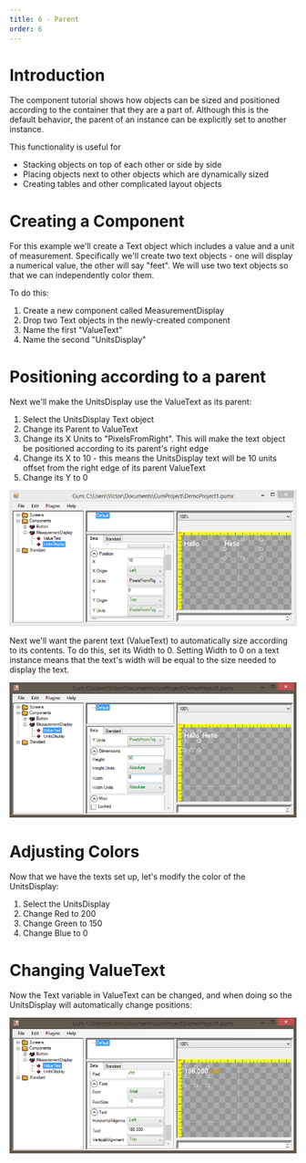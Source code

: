 ```yaml
---
title: 6 - Parent
order: 6
---
```



# Introduction

The component tutorial shows how objects can be sized and positioned according to the container that they are a part of.  Although this is the default behavior, the parent of an instance can be explicitly set to another instance.

This functionality is useful for

* Stacking objects on top of each other or side by side
* Placing objects next to other objects which are dynamically sized
* Creating tables and other complicated layout objects

# Creating a Component

For this example we'll create a Text object which includes a value and a unit of measurement.  Specifically we'll create two text objects - one will display a numerical value, the other will say "feet".  We will use two text objects so that we can independently color them.

To do this:

1. Create a new component called MeasurementDisplay
1. Drop two Text objects in the newly-created component
1. Name the first "ValueText" 
1. Name the second "UnitsDisplay"

# Positioning according to a parent

Next we'll make the UnitsDisplay use the ValueText as its parent:

1. Select the UnitsDisplay Text object
1. Change its Parent to ValueText
1. Change its X Units to "PixelsFromRight".  This will make the text object be positioned according to its parent's right edge
1. Change its X to 10 - this means the UnitsDisplay text will be 10 units offset from the right edge of its parent ValueText
1. Change its Y to 0

![](GumParentingToRightSide2.PNG)

Next we'll want the parent text (ValueText) to automatically size according to its contents. To do this, set its Width to 0.  Setting Width to 0 on a text instance means that the text's width will be equal to the size needed to display the text.

![](GumZeroWidthText.PNG)

# Adjusting Colors

Now that we have the texts set up, let's modify the color of the UnitsDisplay:

1. Select the UnitsDisplay
1. Change Red to 200
1. Change Green to 150
1. Change Blue to 0

# Changing ValueText

Now the Text variable in ValueText can be changed, and when doing so the UnitsDisplay will automatically change positions:

![](GumTextValuesChanged.PNG)